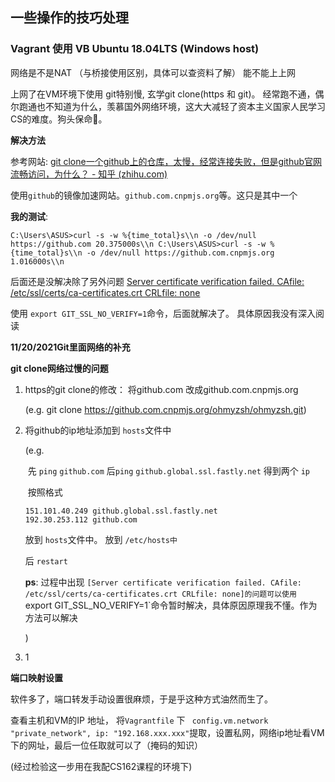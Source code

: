 

## 一些操作的技巧处理

### Vagrant 使用 VB Ubuntu 18.04LTS (Windows host)

网络是不是NAT （与桥接使用区别，具体可以查资料了解） 能不能上上网

上网了在VM环境下使用 git特别慢, 玄学git clone(https 和 git)。 经常跑不通，偶尔跑通也不知道为什么，羡慕国外网络环境，这大大减轻了资本主义国家人民学习CS的难度。狗头保命🤣。 

**解决方法**

参考网站: [git clone一个github上的仓库，太慢，经常连接失败，但是github官网流畅访问，为什么？ - 知乎 (zhihu.com)](https://www.zhihu.com/question/27159393)

使用`github`的镜像加速网站。`github.com.cnpmjs.org`等。这只是其中一个

**我的测试**:

`C:\Users\ASUS>curl -s -w %{time_total}s\\n -o /dev/null https://github.com
20.375000s\\n
C:\Users\ASUS>curl -s -w %{time_total}s\\n -o /dev/null https://github.com.cnpmjs.org
1.016000s\\n`

后面还是没解决除了另外问题 [Server certificate verification failed. CAfile: /etc/ssl/certs/ca-certificates.crt CRLfile: none](https://stackoverflow.com/questions/21181231/server-certificate-verification-failed-cafile-etc-ssl-certs-ca-certificates-c)

使用 `export GIT_SSL_NO_VERIFY=1`命令，后面就解决了。 具体原因我没有深入阅读

**11/20/2021Git里面网络的补充**

**git clone网络过慢的问题**

1. https的git clone的修改： 将github.com 改成github.com.cnpmjs.org

   (e.g. git clone https://github.com.cnpmjs.org/ohmyzsh/ohmyzsh.git)

2. 将github的ip地址添加到 `hosts`文件中

   (e.g.

   ​	先 `ping` `github.com`  后`ping` `github.global.ssl.fastly.net` 得到两个 `ip`

   ​	按照格式

   ```shell
   151.101.40.249 github.global.ssl.fastly.net
   192.30.253.112 github.com 
   ```

     放到 `hosts`文件中。 放到 `/etc/hosts中`

    后 `restart`

   **ps**: 过程中出现 `[Server certificate verification failed. CAfile: /etc/ssl/certs/ca-certificates.crt CRLfile: none]的问题可以使用  `export GIT_SSL_NO_VERIFY=1`命令暂时解决，具体原因原理我不懂。作为方法可以解决

   )

3. 1

   

   







**端口映射设置**

软件多了，端口转发手动设置很麻烦，于是乎这种方式油然而生了。

查看主机和VM的IP 地址， 将`Vagrantfile` 下 ` config.vm.network "private_network", ip: "192.168.xxx.xxx"`提取，设置私网，网络ip地址看VM下的网址，最后一位任取就可以了（掩码的知识）

(经过检验这一步用在我配CS162课程的环境下)

